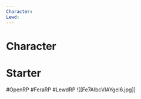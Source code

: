 ```yaml
---
Character: 
Lewd: 
---
```

# Character


# Starter


  

#OpenRP #FeraRP #LewdRP 
![[Fe7AIbcVIAYgeI6.jpg]]